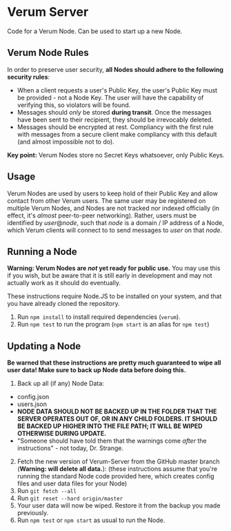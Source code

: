 # Verum Server
Code for a Verum Node. Can be used to start up a new Node.

## Verum Node Rules
In order to preserve user security, **all Nodes should adhere to the following security rules**:

- When a client requests a user's Public Key, the user's Public Key must be provided - not a Node Key. The user will have the capability of verifying this, so violators will be found.
- Messages should *only* be stored **during transit**. Once the messages have been sent to their recipient, they should be irrevocably deleted.
- Messages should be encrypted at rest. Compliancy with the first rule with messages from a secure client make compliancy with this default (and almost impossible not to do).

**Key point:** Verum Nodes store no Secret Keys whatsoever, only Public Keys.

## Usage

Verum Nodes are used by users to keep hold of their Public Key and allow contact from other Verum users. The same user may be registered on multiple Verum Nodes, and Nodes are not tracked nor indexed officially (in effect, it's _almost_ peer-to-peer networking). Rather, users must be identified by _user_@_node_, such that _node_ is a domain / IP address of a Node, which Verum clients will connect to to send messages to _user_ on that _node_.

## Running a Node

**Warning: Verum Nodes are _not_ yet ready for public use.** You may use this if you wish, but be aware that it is still early in development and may not actually work as it should do eventually.

These instructions require Node.JS to be installed on your system, and that you have already cloned the repository.

1. Run `npm install` to install required dependencies (`verum`).
2. Run `npm test` to run the program (`npm start` is an alias for `npm test`)

## Updating a Node

**Be warned that these instructions are pretty much guaranteed to wipe all user data! Make sure to back up Node data before doing this.**

1. Back up all (if any) Node Data:
  - config.json
  - users.json
  - **NODE DATA SHOULD NOT BE BACKED UP IN THE FOLDER THAT THE SERVER OPERATES OUT OF, OR IN ANY CHILD FOLDERS. IT SHOULD BE BACKED UP HIGHER INTO THE FILE PATH; IT WILL BE WIPED OTHERWISE DURING UPDATE.**
  - "Someone should have told them that the warnings come *after* the instructions" - not today, Dr. Strange.
2. Fetch the new version of Verum-Server from the GitHub master branch (**Warning: will delete all data.**): (these instructions assume that you're running the standard Node code provided here, which creates config files and user data files for your Node)
  1. Run `git fetch --all`
  2. Run `git reset --hard origin/master`
3. Your user data will now be wiped. Restore it from the backup you made previously.
4. Run `npm test` or `npm start` as usual to run the Node.
